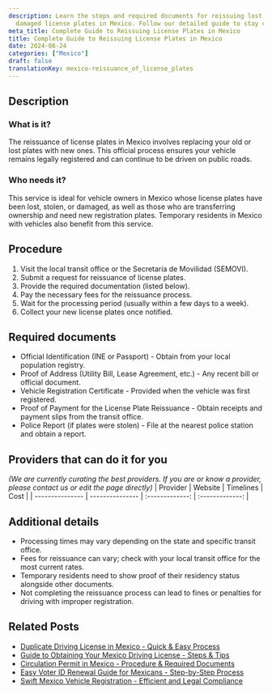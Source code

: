 ```yaml
---
description: Learn the steps and required documents for reissuing lost, stolen, or
  damaged license plates in Mexico. Follow our detailed guide to stay compliant.
meta_title: Complete Guide to Reissuing License Plates in Mexico
title: Complete Guide to Reissuing License Plates in Mexico
date: 2024-06-24
categories: ["Mexico"]
draft: false
translationKey: mexico-reissuance_of_license_plates
---
```



## Description
### What is it?
The reissuance of license plates in Mexico involves replacing your old or lost plates with new ones. This official process ensures your vehicle remains legally registered and can continue to be driven on public roads.

### Who needs it?
This service is ideal for vehicle owners in Mexico whose license plates have been lost, stolen, or damaged, as well as those who are transferring ownership and need new registration plates. Temporary residents in Mexico with vehicles also benefit from this service.

## Procedure

1. Visit the local transit office or the Secretaría de Movilidad (SEMOVI).
2. Submit a request for reissuance of license plates.
3. Provide the required documentation (listed below).
4. Pay the necessary fees for the reissuance process.
5. Wait for the processing period (usually within a few days to a week).
6. Collect your new license plates once notified.


## Required documents

- Official Identification (INE or Passport) - Obtain from your local population registry.
- Proof of Address (Utility Bill, Lease Agreement, etc.) - Any recent bill or official document.
- Vehicle Registration Certificate - Provided when the vehicle was first registered.
- Proof of Payment for the License Plate Reissuance - Obtain receipts and payment slips from the transit office.
- Police Report (if plates were stolen) - File at the nearest police station and obtain a report.


## Providers that can do it for you
_(We are currently curating the best providers. If you are or know a provider, please contact us or edit the page directly)_
| Provider        |     Website     |     Timelines    |       Cost      |
| --------------- | --------------- |  :-------------: | :-------------: |

## Additional details

- Processing times may vary depending on the state and specific transit office.
- Fees for reissuance can vary; check with your local transit office for the most current rates.
- Temporary residents need to show proof of their residency status alongside other documents.
- Not completing the reissuance process can lead to fines or penalties for driving with improper registration.

## Related Posts

- [Duplicate Driving License in Mexico - Quick & Easy Process](https://tramitit.com/guides/mexico/duplicate_driving_license_issuance/)
- [Guide to Obtaining Your Mexico Driving License - Steps & Tips](https://tramitit.com/guides/mexico/driving_license/)
- [Circulation Permit in Mexico - Procedure & Required Documents](https://tramitit.com/guides/mexico/circulation_permit/)
- [Easy Voter ID Renewal Guide for Mexicans - Step-by-Step Process](https://tramitit.com/guides/mexico/voter_id_renewal/)
- [Swift Mexico Vehicle Registration - Efficient and Legal Compliance](https://tramitit.com/guides/mexico/vehicle_registration/)